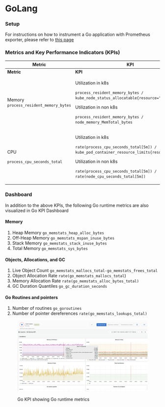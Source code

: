 # GoLang

### Setup

For instructions on how to instrument a Go application with Prometheus exporter, please refer to [this page](https://prometheus.io/docs/guides/go-application/)

### Metrics and Key Performance Indicators (KPIs)

| Metric                                                   | KPI                                                                                                                                                                                                                                                          |
| -------------------------------------------------------- | ------------------------------------------------------------------------------------------------------------------------------------------------------------------------------------------------------------------------------------------------------------ |
| **Metric**                                               | **KPI**                                                                                                                                                                                                                                                      |
| Memory `process_resident_memory_bytes`                   | <p>Utilization in k8s</p><p><code>process_resident_memory_bytes / kube_node_status_allocatable{resource="memory"}</code></p><p>Utilization in non k8s</p><p><code>process_resident_memory_bytes / node_memory_MemTotal_bytes</code></p>                      |
| <p>CPU </p><p><code>process_cpu_seconds_total</code></p> | <p>Utilization in k8s</p><p><code>rate(process_cpu_seconds_total[5m]) / kube_pod_container_resource_limits{resource="cpu"}</code></p><p>Utilization in non k8s</p><p><code>rate(process_cpu_seconds_total[5m]) / rate(node_cpu_seconds_total[5m])</code></p> |

### Dashboard

In addition to the above KPIs, the following Go runtime metrics are also visualized in Go KPI Dashboard

#### Memory

1. Heap Memory `go_memstats_heap_alloc_bytes`
2. Off-Heap Memory `go_memstats_mspan_inuse_bytes`
3. Stack Memory `go_memstats_stack_inuse_bytes`
4. Total Memory `go_memstats_sys_bytes`

#### Objects, Allocations, and GC

1. Live Object Count `go_memstats_mallocs_total-go_memstats_frees_total`
2. Object Allocation Rate `rate(go_memstats_mallocs_total`)
3. Memory Allocation Rate `rate(go_memstats_alloc_bytes_total)`
4. GC Duration Quantiles `go_gc_duration_seconds`

#### Go Routines and pointers

1. Number of routines `go_goroutines`
2. Number of pointer dereferences `rate(go_memstats_lookups_total)`

<figure><img src="../../.gitbook/assets/image (1) (1) (4).png" alt=""><figcaption><p>Go KPI showing Go runtime metrics</p></figcaption></figure>

